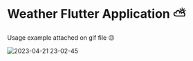 # Weather Flutter Application ⛅

Usage example attached on gif file 😉

![2023-04-21 23-02-45](https://user-images.githubusercontent.com/94803483/233725319-0af91991-263f-43b8-aee5-3c5309750ce2.gif)
